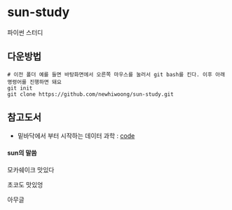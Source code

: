 ﻿# sun-study

파이썬 스터디

## 다운방법

```
# 이전 폴더 예를 들면 바탕화면에서 오른쪽 마우스를 눌러서 git bash를 킨다. 이후 아래 명령어를 진행하면 돼요
git init
git clone https://github.com/newhiwoong/sun-study.git
```

## 참고도서
- 밑바닥에서 부터 시작하는 데이터 과학 : [code](https://github.com/Insight-book/data-science-from-scratch/tree/master/code-python3)

#### sun의 말씀
모카쉐이크 맛있다

초코도 맛있엉

아무글
